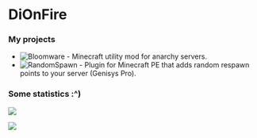 # DiOnFire

### My projects

- ![Bloomware](https://github.com/TheBreakery/Bloomware) - Minecraft utility mod for anarchy servers.
- ![RandomSpawn](https://github.com/DiOnFire/RandomSpawn-PMMP) - Plugin for Minecraft PE that adds random respawn points to your server (Genisys Pro).

### Some statistics :^)

![](https://github-readme-stats.vercel.app/api?username=dionfire&count_private=true&theme=dracula)


![](https://komarev.com/ghpvc/?username=DiOnFire&color=7421af)
